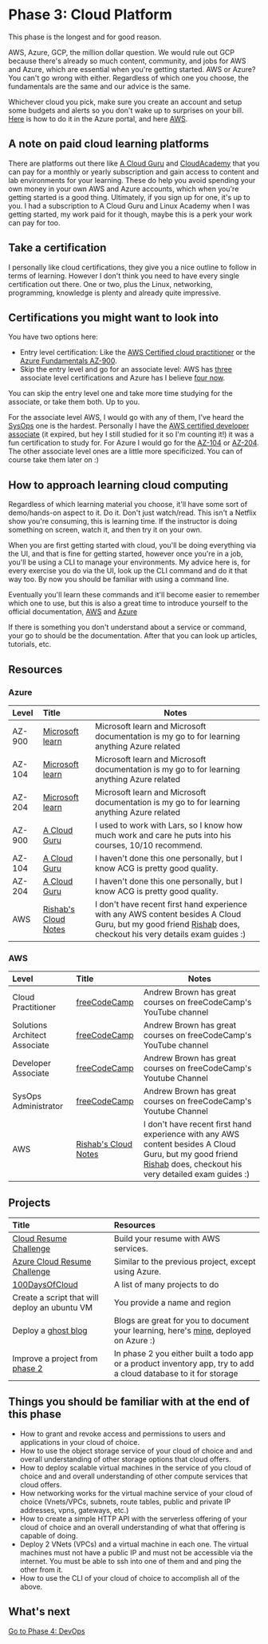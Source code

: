 # Phase 3: Cloud Platform

This phase is the longest and for good reason.

AWS, Azure, GCP, the million dollar question. We would rule out GCP because there's already so much content, community, and jobs for AWS and Azure, which are essential when you're getting started. AWS or Azure? You can't go wrong with either. Regardless of which one you choose, the fundamentals are the same and our advice is the same.

Whichever cloud you pick, make sure you create an account and setup some budgets and alerts so you don't wake up to surprises on your bill. [Here](https://youtu.be/FZD0s7KE83Y) is how to do it in the Azure portal, and here [AWS](https://www.youtube.com/watch?v=fvz0cphjHjg).

## A note on paid cloud learning platforms

There are platforms out there like [A Cloud Guru](https://acloudguru.com) and [CloudAcademy](https://cloudacademy.com) that you can pay for a monthly or yearly subscription and gain access to content and lab environments for your learning. These do help you avoid spending your own money in your own AWS and Azure accounts, which when you're getting started is a good thing. Ultimately, if you sign up for one, it's up to you. I had a subscription to A Cloud Guru and Linux Academy when I was getting started, my work paid for it though, maybe this is a perk your work can pay for too.

## Take a certification

I personally like cloud certifications, they give you a nice outline to follow in terms of learning. However I don't think you need to have every single certification out there. One or two, plus the Linux, networking, programming, knowledge is plenty and already quite impressive.

## Certifications you might want to look into

You have two options here:

- Entry level certification: Like the [AWS Certified cloud practitioner](https://aws.amazon.com/certification/certified-cloud-practitioner/) or the [Azure Fundamentals AZ-900](https://docs.microsoft.com/learn/certifications/exams/az-900).
- Skip the entry level and go for an associate level: AWS has [three](https://aws.amazon.com/certification/) associate level certifications and Azure has I believe [four now](https://docs.microsoft.com/learn/certifications/browse/?resource_type=certification&products=azure&terms=associate).

You can skip the entry level one and take more time studying for the associate, or take them both. Up to you.

For the associate level AWS, I would go with any of them, I've heard the [SysOps](https://aws.amazon.com/certification/certified-sysops-admin-associate/) one is the hardest. Personally I have the [AWS certified developer associate](https://aws.amazon.com/certification/certified-developer-associate/) (it expired, but hey I still studied for it so I'm counting it!) it was a fun certification to study for. For Azure I would go for the [AZ-104](https://docs.microsoft.com/learn/certifications/azure-administrator/) or [AZ-204](https://docs.microsoft.com/learn/certifications/azure-developer/). The other associate level ones are a little more specificized. You can of course take them later on :)

## How to approach learning cloud computing

Regardless of which learning material you choose, it'll have some sort of demo/hands-on aspect to it. Do it. Don't just watch/read. This isn't a Netflix show you're consuming, this is learning time. If the instructor is doing something on screen, watch it, and then try it on your own.

When you are first getting started with cloud, you'll be doing everything via the UI, and that is fine for getting started, however once you're in a job, you'll be using a CLI to manage your environments. My advice here is, for every exercise you do via the UI, look up the CLI command and do it that way too. By now you should be familiar with using a command line.

Eventually you'll learn these commands and it'll become easier to remember which one to use, but this is also a great time to introduce yourself to the official documentation, [AWS](https://docs.aws.amazon.com/index.html) and [Azure](https://docs.microsoft.com/azure/?product=featured)

If there is something you don't understand about a service or command, your go to should be the documentation. After that you can look up articles, tutorials, etc.

## Resources

### Azure

| Level  | Title                                                                                                 | Notes                                                                                                                                                                                         |
| :----- | :---------------------------------------------------------------------------------------------------- | --------------------------------------------------------------------------------------------------------------------------------------------------------------------------------------------- |
| AZ-900 | [Microsoft learn](https://docs.microsoft.com/learn/certifications/exams/az-900)                       | Microsoft learn and Microsoft documentation is my go to for learning anything Azure related                                                                                                   |
| AZ-104 | [Microsoft learn](https://docs.microsoft.com/learn/certifications/exams/az-104)                       | Microsoft learn and Microsoft documentation is my go to for learning anything Azure related                                                                                                   |
| AZ-204 | [Microsoft learn](https://docs.microsoft.com/learn/certifications/exams/az-204)                       | Microsoft learn and Microsoft documentation is my go to for learning anything Azure related                                                                                                   |
| AZ-900 | [A Cloud Guru](https://acloudguru.com/course/az-900-microsoft-azure-fundamentals)                     | I used to work with Lars, so I know how much work and care he puts into his courses, 10/10 recommend.                                                                                         |
| AZ-104 | [A Cloud Guru](https://acloudguru.com/course/az-104-microsoft-azure-administrator-certification-prep) | I haven't done this one personally, but I know ACG is pretty good quality.                                                                                                                    |
| AZ-204 | [A Cloud Guru](https://acloudguru.com/course/az-204-developing-solutions-for-microsoft-azure)         | I haven't done this one personally, but I know ACG is pretty good quality.                                                                                                                    |
| AWS    | [Rishab's Cloud Notes](https://rishabkumar7.github.io/CloudNotes/)                                    | I don't have recent first hand experience with any AWS content besides A Cloud Guru, but my good friend [Rishab](https://twitter.com/rishabk7) does, checkout his very details exam guides :) |

### AWS

| Level                         | Title                                              | Notes                                                                                                                                                                                          |
| :---------------------------- | :------------------------------------------------- | ---------------------------------------------------------------------------------------------------------------------------------------------------------------------------------------------- |
| Cloud Practitioner            | [freeCodeCamp](https://youtu.be/3hLmDS179YE)       | Andrew Brown has great courses on freeCodeCamp's YouTube channel                                                                                                                               |
| Solutions Architect Associate | [freeCodeCamp](https://youtu.be/Ia-UEYYR44s)       | Andrew Brown has great courses on freeCodeCamp's YouTube channel                                                                                                                               |
| Developer Associate           | [freeCodeCamp](https://youtu.be/RrKRN9zRBWs)       | Andrew Brown has great courses on freeCodeCamp's Youtube Channel                                                                                                                               |
| SysOps Administrator          | [freeCodeCamp](https://youtu.be/KX_AfyrhlgQ)       | Andrew Brown has great courses on freeCodeCamp's Youtube Channel                                                                                                                               |
| AWS                           | [Rishab's Cloud Notes](https://notes.rishab.cloud) | I don't have recent first hand experience with any AWS content besides A Cloud Guru, but my good friend [Rishab](https://twitter.com/rishabk7) does, checkout his very detailed exam guides :) |

## Projects

 | Title                                                                   | Resources                                                                                                   |
 | :---------------------------------------------------------------------- | :---------------------------------------------------------------------------------------------------------- |
 | [Cloud Resume Challenge](https://cloudresumechallenge.dev/)             | Build your resume with AWS services.                                                                        |
 | [Azure Cloud Resume Challenge](https://youtu.be/ieYrBWmkfno)            | Similar to the previous project, except using Azure.                                                        |
 | [100DaysOfCloud](https://github.com/100DaysOfCloud/100DaysOfCloudIdeas) | A list of many projects to do                                                                               |
 | Create a script that will deploy an ubuntu VM                           | You provide a name and region                                                                               |
 | Deploy a [ghost blog](https://ghost.org/docs/install/)                  | Blogs are great for you to document your learning, here's [mine](https://madebygps.com), deployed on Azure :) |
 | Improve a project from [phase 2](../phase2/README.md)               | In phase 2 you either built a todo app or a product inventory app, try to add a cloud database to it for storage |

## Things you should be familiar with at the end of this phase

- How to grant and revoke access and permissions to users and applications in your cloud of choice.
- How to use the object storage service of your cloud of choice and and overall understanding of other storage options that cloud offers.
- How to deploy scalable virtual machines in the service of you cloud of choice and and overall understanding of other compute services that cloud offers.
- How networking works for the virtual machine service of your cloud of choice (Vnets/VPCs, subnets, route tables, public and private IP addresses, vpns, gateways, etc.)
- How to create a simple HTTP API with the serverless offering of your cloud of choice and an overall understanding of what that offering is capable of doing.
- Deploy 2 VNets (VPCs) and a virtual machine in each one. The virtual machines must not have a public IP and must not be accessible via the internet. You must be able to ssh into one of them and  and ping the other from it.
- How to use the CLI of your cloud of choice to accomplish all of the above.

## What's next

[Go to Phase 4: DevOps](../phase4/README.md)
